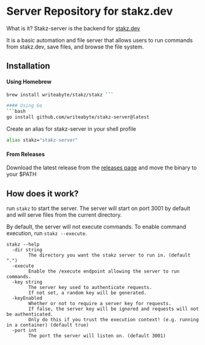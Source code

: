 # Server Repository for stakz.dev

What is it? Stakz-server is the backend for [stakz.dev](https://stakz.dev)

It is a basic automation and file server that allows users to run commands from stakz.dev, save files, and browse the file system.

## Installation

#### Using Homebrew

```bash
brew install writeabyte/stakz/stakz ```

#### Using Go
```bash
go install github.com/writeabyte/stakz-server@latest 
```
Create an alias for stakz-server in your shell profile
```bash
alias stakz="stakz-server"
```

#### From Releases
Download the latest release from the [releases page](https://github.com/writeabyte/stakz-server/releases) and move the binary to your $PATH


## How does it work?

run `stakz` to start the server. The server will start on port 3001 by default and will serve files from the current directory.

By default, the server will not execute commands. To enable command execution, run `stakz --execute`.

```
stakz --help
  -dir string
        The directory you want the stakz server to run in. (default ".")
  -execute
        Enable the /execute endpoint allowing the server to run commands.
  -key string
        The server key used to authenticate requests. 
        If not set, a random key will be generated.
  -keyEnabled
        Whether or not to require a server key for requests. 
        If false, the server key will be ignored and requests will not be authenticated. 
        Only do this if you trust the execution context! (e.g. running in a container) (default true)
  -port int
        The port the server will listen on. (default 3001)
```
